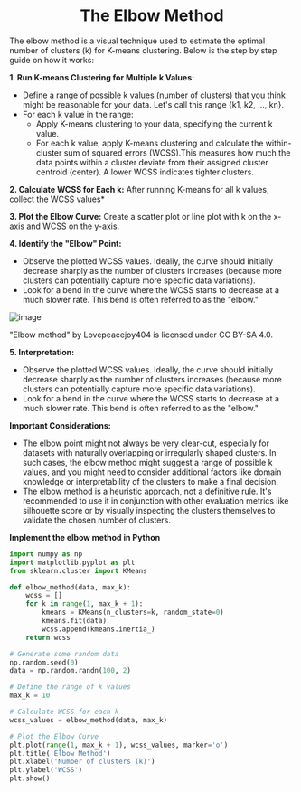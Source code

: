 <h1 align="center">The Elbow Method</h1>

The elbow method is a visual technique used to estimate the optimal number of clusters (k) for K-means clustering. Below is the step by step guide on  how it works:

**1. Run K-means Clustering for Multiple k Values:**
- Define a range of possible k values (number of clusters) that you think might be reasonable for your data. Let's call this range {k1, k2, ..., kn}.
- For each k value in the range:
  - Apply K-means clustering to your data, specifying the current k value.
  - For each k value, apply K-means clustering and calculate the within-cluster sum of squared errors (WCSS).This measures how much the data points within a cluster deviate from their assigned cluster centroid (center). A lower WCSS indicates tighter clusters.
  
**2. Calculate WCSS for Each k:**
After running K-means for all k values, collect the WCSS values*

**3. Plot the Elbow Curve:**
Create a scatter plot or line plot with k on the x-axis and WCSS on the y-axis.

**4. Identify the "Elbow" Point:**
- Observe the plotted WCSS values. Ideally, the curve should initially decrease sharply as the number of clusters increases (because more clusters can potentially capture more specific data variations).
- Look for a bend in the curve where the WCSS starts to decrease at a much slower rate. This bend is often referred to as the "elbow."

![image](https://github.com/nehakardam/ml-datascience-coding-/assets/70997776/12869265-bed4-4f9a-af71-2c951821a00f)

"Elbow method" by Lovepeacejoy404 is licensed under CC BY-SA 4.0.

**5. Interpretation:**
- Observe the plotted WCSS values. Ideally, the curve should initially decrease sharply as the number of clusters increases (because more clusters can potentially capture more specific data variations).
- Look for a bend in the curve where the WCSS starts to decrease at a much slower rate. This bend is often referred to as the "elbow."

**Important Considerations:**
- The elbow point might not always be very clear-cut, especially for datasets with naturally overlapping or irregularly shaped clusters. In such cases, the elbow method might suggest a range of possible k values, and you might need to consider additional factors like domain knowledge or interpretability of the clusters to make a final decision.
- The elbow method is a heuristic approach, not a definitive rule. It's recommended to use it in conjunction with other evaluation metrics like silhouette score or by visually inspecting the clusters themselves to validate the chosen number of clusters.


**Implement the elbow method in Python**
```python
import numpy as np
import matplotlib.pyplot as plt
from sklearn.cluster import KMeans

def elbow_method(data, max_k):
    wcss = []
    for k in range(1, max_k + 1):
        kmeans = KMeans(n_clusters=k, random_state=0)
        kmeans.fit(data)
        wcss.append(kmeans.inertia_)
    return wcss

# Generate some random data
np.random.seed(0)
data = np.random.randn(100, 2)

# Define the range of k values
max_k = 10

# Calculate WCSS for each k
wcss_values = elbow_method(data, max_k)

# Plot the Elbow Curve
plt.plot(range(1, max_k + 1), wcss_values, marker='o')
plt.title('Elbow Method')
plt.xlabel('Number of clusters (k)')
plt.ylabel('WCSS')
plt.show()
